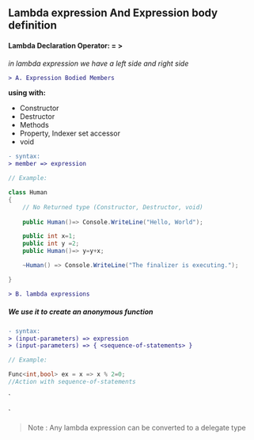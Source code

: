 ## Lambda expression And Expression body definition

#### Lambda Declaration Operator:   = > 
*in lambda expression we have a left side and right side*
 
```diff
> A. Expression Bodied Members
```

   **using with:**
+ Constructor
+ Destructor
+ Methods
+ Property, Indexer set accessor
+ void
```diff
- syntax:
> member => expression
```


```c#
// Example:

class Human
{
    // No Returned type (Constructor, Destructor, void)
    
    public Human()=> Console.WriteLine("Hello, World");

    public int x=1;
    public int y =2;
    public Human()=> y=y+x;

    ~Human() => Console.WriteLine("The finalizer is executing.");

}
```   
```diff
> B. lambda expressions 
```

##### *We use it to create an anonymous function*
```diff
- syntax:
> (input-parameters) => expression
> (input-parameters) => { <sequence-of-statements> }
```

 ```c#
// Example:

Func<int,bool> ex = x => x % 2=0;
//Action with sequence-of-statements
 ```
`

`
> Note : Any lambda expression can be converted to a delegate type
